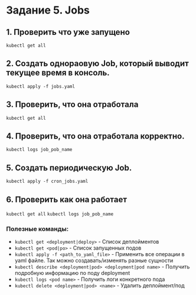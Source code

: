 # Задание 5. Jobs

## 1. Проверить что уже запущено
`kubectl get all`

## 2. Создать однораовую Job, который выводит текущее время в консоль.

`kubectl apply -f jobs.yaml`

## 3. Проверить, что она отработала
`kubectl get all`

## 4. Проверить, что она отработала корректно.
`kubectl logs job_pob_name`

## 5. Создать периодическую Job.
`kubectl apply -f cron_jobs.yaml`

## 6. Проверить как она работает
`kubectl get all`
`kubectl logs job_pob_name`

### Полезные команды:

* `kubectl get <deployment|deploy>` - Список деплойментов
* `kubectl get <pod|po>` - Список запущенных подов
* `kubectl apply -f <path_to_yaml_file>` - Применить все операции в yaml файле. Так можно создавать/изменять разные сущности
* `kubectl describe <deployment|pod> <deployment|pod name>` - Получить подробную информацию по поду deployment
* `kubectl logs <pod name>` - Получить логи конкретного пода
* `kubectl delete <deployment|pod> <name>` - Удалить деплоймент/под
